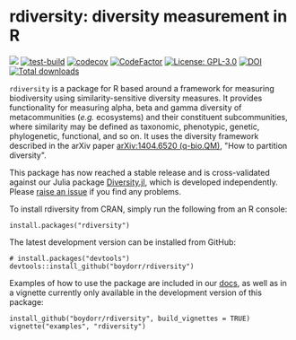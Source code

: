 # rdiversity: diversity measurement in R 
[![](https://img.shields.io/badge/docs-rdiversity-blue)](https://boydorr.github.io/rdiversity/)
[![test-build](https://github.com/boydorr/rdiversity/workflows/build/badge.svg)](https://github.com/boydorr/rdiversity/actions)
[![codecov](https://codecov.io/gh/boydorr/rdiversity/branch/master/graph/badge.svg)](https://app.codecov.io/gh/boydorr/rdiversity)
[![CodeFactor](https://www.codefactor.io/repository/github/boydorr/rdiversity/badge)](https://www.codefactor.io/repository/github/boydorr/rdiversity)
[![License: GPL-3.0](https://img.shields.io/badge/licence-GPL--3-green)](https://opensource.org/licenses/GPL-3.0)
[![DOI](https://zenodo.org/badge/DOI/10.5281/zenodo.597470.svg)](https://doi.org/10.5281/zenodo.597470)
[![Total downloads](https://cranlogs.r-pkg.org/badges/grand-total/rdiversity?color=yellow)](https://cran.r-project.org/package=rdiversity)

`rdiversity` is a package for R based around a framework for measuring biodiversity using similarity-sensitive diversity measures. It provides functionality for measuring alpha, beta and gamma diversity of metacommunities (*e.g.* ecosystems) and their constituent subcommunities, where similarity may be defined as taxonomic, phenotypic, genetic, phylogenetic, functional, and so on. It uses the diversity framework described in the arXiv paper [arXiv:1404.6520 (q-bio.QM)](https://arxiv.org/abs/1404.6520), "How to partition diversity". 

This package has now reached a stable release and is cross-validated against our Julia package [Diversity.jl](https://github.com/EcoJulia/Diversity.jl), which is developed independently. Please [raise an issue](https://github.com/boydorr/rdiversity/issues) if you find any problems.

To install rdiversity from CRAN, simply run the following from an R console:

```{r}
install.packages("rdiversity")
```

The latest development version can be installed from GitHub:
```{r]
# install.packages("devtools")
devtools::install_github("boydorr/rdiversity")
```

Examples of how to use the package are included in our 
[docs](http://boydorr.github.io/rdiversity/articles/examples.html), as well 
as in a vignette currently only available in the development version of this package:

```{r}
install_github("boydorr/rdiversity", build_vignettes = TRUE)
vignette("examples", "rdiversity")
```
